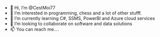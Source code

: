 - 👋 Hi, I’m @CestMoi77
- 👀 I’m interested in programming, chess and a lot of other stufff. 
- 🌱 I’m currently learning C#, SSMS, PowerBI and Azure cloud services
- 💞️ I’m looking to collaborate on software and data solutions
- 📫 You can reach me.... 

<!---
CestMoi77/CestMoi77 is a ✨ special ✨ repository because its `README.md` (this file) appears on your GitHub profile.
You can click the Preview link to take a look at your changes.
--->
